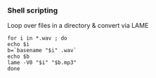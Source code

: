 ### Shell scripting

Loop over files in a directory & convert via LAME

    for i in *.wav ; do
    echo $i
    b=`basename "$i" .wav`
    echo $b
    lame -V0 "$i" "$b.mp3"
    done
